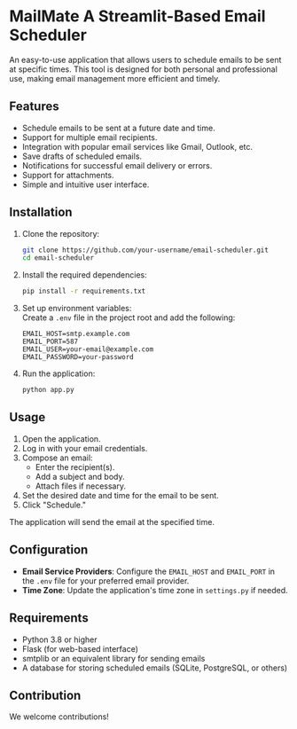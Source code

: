 # MailMate A Streamlit-Based Email Scheduler

An easy-to-use application that allows users to schedule emails to be sent at specific times. This tool is designed for both personal and professional use, making email management more efficient and timely.

## Features

- Schedule emails to be sent at a future date and time.
- Support for multiple email recipients.
- Integration with popular email services like Gmail, Outlook, etc.
- Save drafts of scheduled emails.
- Notifications for successful email delivery or errors.
- Support for attachments.
- Simple and intuitive user interface.

## Installation

1. Clone the repository:
    ```bash
    git clone https://github.com/your-username/email-scheduler.git
    cd email-scheduler
    ```

2. Install the required dependencies:
    ```bash
    pip install -r requirements.txt
    ```

3. Set up environment variables:  
   Create a `.env` file in the project root and add the following:
    ```env
    EMAIL_HOST=smtp.example.com
    EMAIL_PORT=587
    EMAIL_USER=your-email@example.com
    EMAIL_PASSWORD=your-password
    ```

4. Run the application:
    ```bash
    python app.py
    ```

## Usage

1. Open the application.
2. Log in with your email credentials.
3. Compose an email:
   - Enter the recipient(s).
   - Add a subject and body.
   - Attach files if necessary.
4. Set the desired date and time for the email to be sent.
5. Click "Schedule."

The application will send the email at the specified time.

## Configuration

- **Email Service Providers**: Configure the `EMAIL_HOST` and `EMAIL_PORT` in the `.env` file for your preferred email provider.
- **Time Zone**: Update the application's time zone in `settings.py` if needed.

## Requirements

- Python 3.8 or higher
- Flask (for web-based interface)
- smtplib or an equivalent library for sending emails
- A database for storing scheduled emails (SQLite, PostgreSQL, or others)

## Contribution

We welcome contributions!
